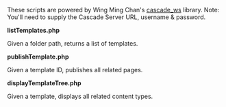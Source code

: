 
These scripts are powered by Wing Ming Chan's [cascade_ws](http://www.upstate.edu/cascade-admin/projects/web-services/index.php) library. Note: You'll need to supply the Cascade Server URL, username & password.

**listTemplates.php**

Given a folder path, returns a list of templates.

**publishTemplate.php**

Given a template ID, publishes all related pages.

**displayTemplateTree.php**

Given a template, displays all related content types.